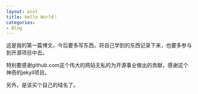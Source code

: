 ```yaml
---
layout: post
title: Hello World！
categories:
- Blog
---
```

这是我的第一篇博文，今后要多写东西，将自己学到的东西记录下来，也要多参与到开源项目中去。

特别要感谢github.com这个伟大的网站无私的为开源事业做出的贡献，感谢这个神奇的jekyll项目。

另外，是该买个自己的域名了。
